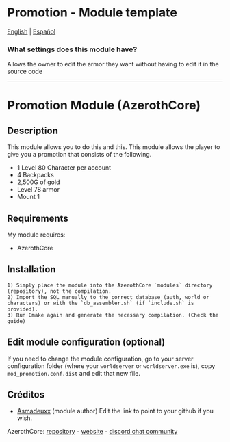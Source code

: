 # Promotion - Module template

[English](README.md) | [Español](README_ES.md)

### What settings does this module have?

Allows the owner to edit the armor they want without having to edit it in the source code

-------------------------------------------------------

# Promotion Module (AzerothCore)

## Description

This module allows you to do this and this.
This module allows the player to give you a promotion that consists of the following.
* 1 Level 80 Character per account
* 4 Backpacks 
* 2,500G of gold
* Level 78 armor
* Mount 1


## Requirements

My module requires:

- AzerothCore 


## Installation

```
1) Simply place the module into the AzerothCore `modules` directory (repository), not the compilation.
2) Import the SQL manually to the correct database (auth, world or characters) or with the `db_assembler.sh` (if `include.sh` is provided).
3) Run Cmake again and generate the necessary compilation. (Check the guide)
```

## Edit module configuration (optional)

If you need to change the module configuration, go to your server configuration folder (where your `worldserver` or `worldserver.exe` is), copy `mod_promotion.conf.dist` and edit that new file.

## Créditos

* [Asmadeuxx](https://github.com/Asmadeuxx) (module author) Edit the link to point to your github if you wish.

AzerothCore: [repository](https://github.com/azerothcore) - [website](http://azerothcore.org/) - [discord chat community](https://discord.gg/PaqQRkd)

